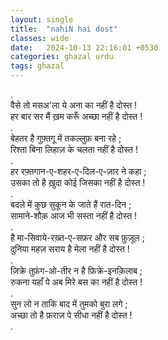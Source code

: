 ```yaml
---
layout: single
title:  "nahiN hai dost"
classes: wide
date:   2024-10-13 22:16:01 +0530
categories: ghazal urdu
tags: ghazal
---
```


.<br>
वैसे तो मसअ'ला  ये अना का नहीं है दोस्त !<br>
हर बार सर मैं ख़म करूँ अच्छा नहीं है दोस्त !<br>
.<br>
बेहतर है गुफ़्तगू में तकल्लुफ़ बना रहे ;<br>
रिश्ता बिना लिहाज़ के चलता नहीं है दोस्त !<br>
.<br>
हर रफ़्तगान-ए-शहर-ए-दिल-ए-ज़ार ने कहा ;<br>
उसका तो है ख़ुदा कोई जिसका नहीं है दोस्त !<br>
.<br>
बदले में कुछ सुकून के जाते हैं रात-दिन ;<br>
सामाने-शौक़ आज भी सस्ता नहीं है दोस्त !<br>
.<br>
है मा-सिवाये-रख़्त-ए-सफ़र और सब फ़ुज़ूल ;<br>
दुनिया महज़ सराय है मेला नहीं है दोस्त !<br>
.<br>
ज़िक्रे तुफ़ंग-ओ-तीर न है फ़िक्रे-इनक़िलाब ;<br>
रुकना यहाँ पे अब मिरे बस का नहीं है दोस्त !<br>
.<br>
सुन लो न ताकि  बाद में तुमको बुरा लगे ;<br>
अच्छा तो है फ़राज़ पे सीधा नहीं है दोस्त !<br>
.<br>
